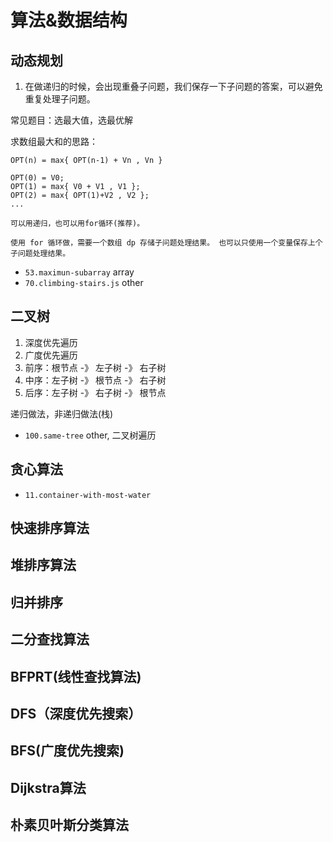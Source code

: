 

# 算法&数据结构

## 动态规划

1. 在做递归的时候，会出现重叠子问题，我们保存一下子问题的答案，可以避免重复处理子问题。

常见题目：选最大值，选最优解

求数组最大和的思路：

```
OPT(n) = max{ OPT(n-1) + Vn , Vn }

OPT(0) = V0;
OPT(1) = max{ V0 + V1 , V1 };
OPT(2) = max{ OPT(1)+V2 , V2 };
...

可以用递归，也可以用for循环(推荐)。

使用 for 循环做，需要一个数组 dp 存储子问题处理结果。 也可以只使用一个变量保存上个子问题处理结果。
```


- `53.maximun-subarray` array
- `70.climbing-stairs.js` other

## 二叉树

1. 深度优先遍历
2. 广度优先遍历
3. 前序：根节点 -》 左子树 -》 右子树
4. 中序：左子树 -》 根节点 -》 右子树
5. 后序：左子树 -》 右子树 -》 根节点 

递归做法，非递归做法(栈)

- `100.same-tree` other, 二叉树遍历


## 贪心算法

- `11.container-with-most-water`

## 快速排序算法

## 堆排序算法

## 归并排序

## 二分查找算法

## BFPRT(线性查找算法)

## DFS（深度优先搜索）

## BFS(广度优先搜索)

## Dijkstra算法

## 朴素贝叶斯分类算法
